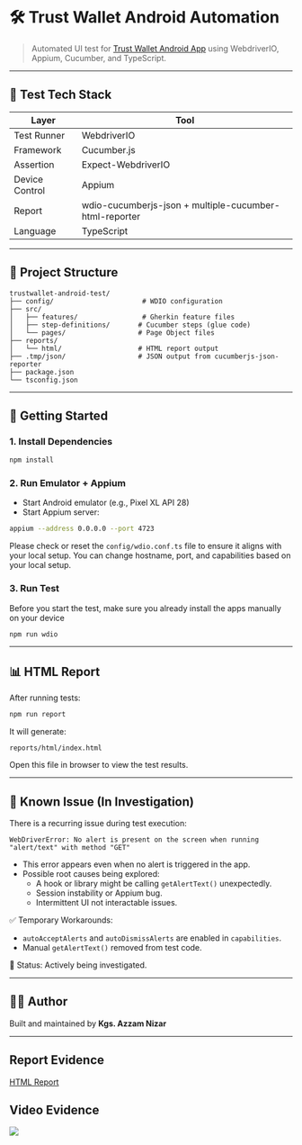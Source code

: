 # 🛠️ Trust Wallet Android Automation

> Automated UI test for [Trust Wallet Android App](https://trustwallet.com/) using WebdriverIO, Appium, Cucumber, and TypeScript.

---
## 🧪 Test Tech Stack

| Layer           | Tool                            |
|----------------|----------------------------------|
| Test Runner     | WebdriverIO                     |
| Framework       | Cucumber.js                     |
| Assertion       | Expect-WebdriverIO              |
| Device Control  | Appium                          |
| Report          | wdio-cucumberjs-json + multiple-cucumber-html-reporter |
| Language        | TypeScript                      |

---

## 📁 Project Structure

```
trustwallet-android-test/
├── config/                      # WDIO configuration
├── src/
│   ├── features/                # Gherkin feature files
│   ├── step-definitions/       # Cucumber steps (glue code)
│   └── pages/                  # Page Object files
├── reports/
│   └── html/                   # HTML report output
├── .tmp/json/                  # JSON output from cucumberjs-json-reporter
├── package.json
└── tsconfig.json
```

---

## 🚀 Getting Started

### 1. Install Dependencies

```bash
npm install
```

### 2. Run Emulator + Appium

- Start Android emulator (e.g., Pixel XL API 28)
- Start Appium server:

```bash
appium --address 0.0.0.0 --port 4723
```
Please check or reset the `config/wdio.conf.ts` file to ensure it aligns with your local setup. You can change hostname, port, and capabilities based on your local setup.

### 3. Run Test

Before you start the test, make sure you already install the apps manually on your device

```bash
npm run wdio
```

---

## 📊 HTML Report

After running tests:

```bash
npm run report
```

It will generate:

```
reports/html/index.html
```

Open this file in browser to view the test results.

---

## 🐞 Known Issue (In Investigation)

There is a recurring issue during test execution:

```text
WebDriverError: No alert is present on the screen when running "alert/text" with method "GET"
```

- This error appears even when no alert is triggered in the app.
- Possible root causes being explored:
  - A hook or library might be calling `getAlertText()` unexpectedly.
  - Session instability or Appium bug.
  - Intermittent UI not interactable issues.

✅ Temporary Workarounds:
- `autoAcceptAlerts` and `autoDismissAlerts` are enabled in `capabilities`.
- Manual `getAlertText()` removed from test code.

🚧 Status: Actively being investigated.

---

## 👨‍💻 Author

Built and maintained by **Kgs. Azzam Nizar**

---

## Report Evidence

[HTML Report](https://pempekriting.github.io/trustwallet-android-test/reports/html/index.html)

## Video Evidence

![](./evidence/evidence.gif)

